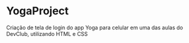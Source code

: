 # YogaProject
Criação de tela de login do app Yoga para celular em uma das aulas do DevClub, utilizando HTML e CSS
